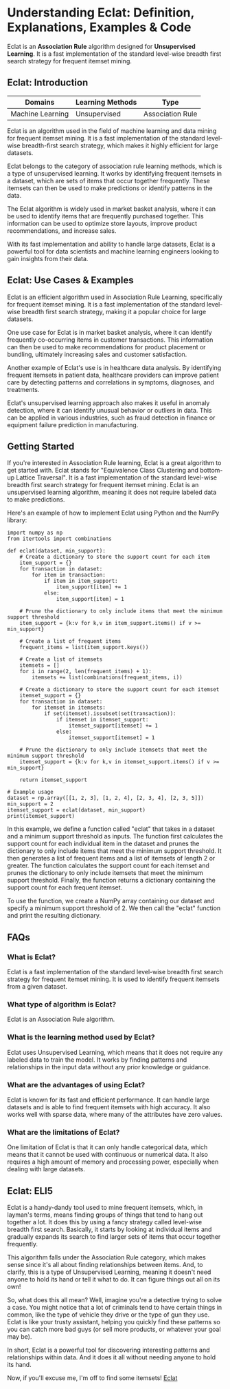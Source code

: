 # Understanding Eclat: Definition, Explanations, Examples & Code

Eclat is an **Association Rule** algorithm designed for **Unsupervised
Learning**. It is a fast implementation of the standard level-wise breadth
first search strategy for frequent itemset mining.

## Eclat: Introduction

Domains | Learning Methods | Type  
---|---|---  
Machine Learning | Unsupervised | Association Rule  
  
Eclat is an algorithm used in the field of machine learning and data mining
for frequent itemset mining. It is a fast implementation of the standard
level-wise breadth-first search strategy, which makes it highly efficient for
large datasets.

Eclat belongs to the category of association rule learning methods, which is a
type of unsupervised learning. It works by identifying frequent itemsets in a
dataset, which are sets of items that occur together frequently. These
itemsets can then be used to make predictions or identify patterns in the
data.

The Eclat algorithm is widely used in market basket analysis, where it can be
used to identify items that are frequently purchased together. This
information can be used to optimize store layouts, improve product
recommendations, and increase sales.

With its fast implementation and ability to handle large datasets, Eclat is a
powerful tool for data scientists and machine learning engineers looking to
gain insights from their data.

## Eclat: Use Cases & Examples

Eclat is an efficient algorithm used in Association Rule Learning,
specifically for frequent itemset mining. It is a fast implementation of the
standard level-wise breadth first search strategy, making it a popular choice
for large datasets.

One use case for Eclat is in market basket analysis, where it can identify
frequently co-occurring items in customer transactions. This information can
then be used to make recommendations for product placement or bundling,
ultimately increasing sales and customer satisfaction.

Another example of Eclat's use is in healthcare data analysis. By identifying
frequent itemsets in patient data, healthcare providers can improve patient
care by detecting patterns and correlations in symptoms, diagnoses, and
treatments.

Eclat's unsupervised learning approach also makes it useful in anomaly
detection, where it can identify unusual behavior or outliers in data. This
can be applied in various industries, such as fraud detection in finance or
equipment failure prediction in manufacturing.

## Getting Started

If you're interested in Association Rule learning, Eclat is a great algorithm
to get started with. Eclat stands for "Equivalence Class Clustering and
bottom-up Lattice Traversal". It is a fast implementation of the standard
level-wise breadth first search strategy for frequent itemset mining. Eclat is
an unsupervised learning algorithm, meaning it does not require labeled data
to make predictions.

Here's an example of how to implement Eclat using Python and the NumPy
library:

    
    
    
    import numpy as np
    from itertools import combinations
    
    def eclat(dataset, min_support):
        # Create a dictionary to store the support count for each item
        item_support = {}
        for transaction in dataset:
            for item in transaction:
                if item in item_support:
                    item_support[item] += 1
                else:
                    item_support[item] = 1
        
        # Prune the dictionary to only include items that meet the minimum support threshold
        item_support = {k:v for k,v in item_support.items() if v >= min_support}
        
        # Create a list of frequent items
        frequent_items = list(item_support.keys())
        
        # Create a list of itemsets
        itemsets = []
        for i in range(2, len(frequent_items) + 1):
            itemsets += list(combinations(frequent_items, i))
        
        # Create a dictionary to store the support count for each itemset
        itemset_support = {}
        for transaction in dataset:
            for itemset in itemsets:
                if set(itemset).issubset(set(transaction)):
                    if itemset in itemset_support:
                        itemset_support[itemset] += 1
                    else:
                        itemset_support[itemset] = 1
        
        # Prune the dictionary to only include itemsets that meet the minimum support threshold
        itemset_support = {k:v for k,v in itemset_support.items() if v >= min_support}
        
        return itemset_support
    
    # Example usage
    dataset = np.array([[1, 2, 3], [1, 2, 4], [2, 3, 4], [2, 3, 5]])
    min_support = 2
    itemset_support = eclat(dataset, min_support)
    print(itemset_support)
    
    

In this example, we define a function called "eclat" that takes in a dataset
and a minimum support threshold as inputs. The function first calculates the
support count for each individual item in the dataset and prunes the
dictionary to only include items that meet the minimum support threshold. It
then generates a list of frequent items and a list of itemsets of length 2 or
greater. The function calculates the support count for each itemset and prunes
the dictionary to only include itemsets that meet the minimum support
threshold. Finally, the function returns a dictionary containing the support
count for each frequent itemset.

To use the function, we create a NumPy array containing our dataset and
specify a minimum support threshold of 2. We then call the "eclat" function
and print the resulting dictionary.

## FAQs

### What is Eclat?

Eclat is a fast implementation of the standard level-wise breadth first search
strategy for frequent itemset mining. It is used to identify frequent itemsets
from a given dataset.

### What type of algorithm is Eclat?

Eclat is an Association Rule algorithm.

### What is the learning method used by Eclat?

Eclat uses Unsupervised Learning, which means that it does not require any
labeled data to train the model. It works by finding patterns and
relationships in the input data without any prior knowledge or guidance.

### What are the advantages of using Eclat?

Eclat is known for its fast and efficient performance. It can handle large
datasets and is able to find frequent itemsets with high accuracy. It also
works well with sparse data, where many of the attributes have zero values.

### What are the limitations of Eclat?

One limitation of Eclat is that it can only handle categorical data, which
means that it cannot be used with continuous or numerical data. It also
requires a high amount of memory and processing power, especially when dealing
with large datasets.

## Eclat: ELI5

Eclat is a handy-dandy tool used to mine frequent itemsets, which, in layman's
terms, means finding groups of things that tend to hang out together a lot. It
does this by using a fancy strategy called level-wise breadth first search.
Basically, it starts by looking at individual items and gradually expands its
search to find larger sets of items that occur together frequently.

This algorithm falls under the Association Rule category, which makes sense
since it's all about finding relationships between items. And, to clarify,
this is a type of Unsupervised Learning, meaning it doesn't need anyone to
hold its hand or tell it what to do. It can figure things out all on its own!

So, what does this all mean? Well, imagine you're a detective trying to solve
a case. You might notice that a lot of criminals tend to have certain things
in common, like the type of vehicle they drive or the type of gun they use.
Eclat is like your trusty assistant, helping you quickly find these patterns
so you can catch more bad guys (or sell more products, or whatever your goal
may be).

In short, Eclat is a powerful tool for discovering interesting patterns and
relationships within data. And it does it all without needing anyone to hold
its hand.

Now, if you'll excuse me, I'm off to find some itemsets!
[Eclat](https://serp.ai/eclat/)
